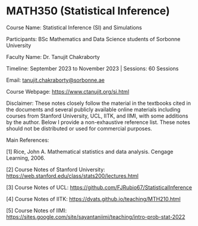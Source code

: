 # MATH350 (Statistical Inference)

Course Name: Statistical Inference (SI) and Simulations

Participants: BSc Mathematics and Data Science students of Sorbonne University 

Faculty Name: Dr. Tanujit Chakraborty 

Timeline: September 2023 to November 2023  |  Sessions: 60 Sessions 

Email: tanujit.chakraborty@sorbonne.ae 

Course Webpage: https://www.ctanujit.org/si.html

Disclaimer: These notes closely follow the material in the textbooks cited in the documents and several publicly available online materials including courses from Stanford University, UCL, IITK, and IIMI, with some additions by the author. Below I provide a non-exhaustive reference list. These notes should not be distributed or used for commercial purposes.

Main References:

[1] Rice, John A. Mathematical statistics and data analysis. Cengage Learning, 2006.

[2] Course Notes of Stanford University: https://web.stanford.edu/class/stats200/lectures.html

[3] Course Notes of UCL: https://github.com/FJRubio67/StatisticalInference

[4] Course Notes of IITK: https://dvats.github.io/teaching/MTH210.html

[5] Course Notes of IIMI: https://sites.google.com/site/sayantaniimi/teaching/intro-prob-stat-2022
